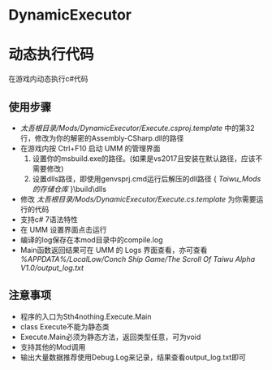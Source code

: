 # DynamicExecutor
# 动态执行代码

在游戏内动态执行c#代码

## 使用步骤
- *太吾根目录/Mods/DynamicExecutor/Execute.csproj.template* 中的第32行，修改为你的解密的Assembly-CSharp.dll的路径
- 在游戏内按 Ctrl+F10 启动 UMM 的管理界面
  1. 设置你的msbuild.exe的路径。(如果是vs2017且安装在默认路径，应该不需要修改)
  2. 设置dlls路径，即使用genvsprj.cmd运行后解压的dll路径 { *Taiwu_Mods的存储仓库* }\build\dlls
- 修改 *太吾根目录/Mods/DynamicExecutor/Execute.cs.template* 为你需要运行的代码
- 支持c# 7语法特性
- 在 UMM 设置界面点击运行
- 编译的log保存在本mod目录中的compile.log
- Main函数返回结果可在 UMM 的 Logs 界面查看，亦可查看 *%APPDATA%/LocalLow/Conch Ship Game/The Scroll Of Taiwu Alpha V1.0/output_log.txt*

## 注意事项
- 程序的入口为Sth4nothing.Execute.Main
- class Execute不能为静态类
- Execute.Main必须为静态方法，返回类型任意，可为void
- 支持其他的Mod调用
- 输出大量数据推荐使用Debug.Log来记录，结果查看output_log.txt即可
